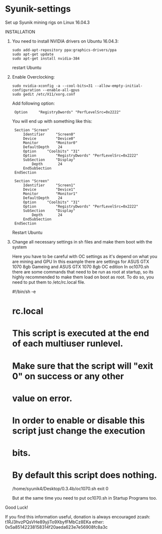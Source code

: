 # Syunik-settings
Set up Syunik mining rigs on Linux 16.04.3

INSTALLATION

1. You need to install NVIDIA drivers on Ubuntu 16.04.3:
    ```
    sudo add-apt-repository ppa:graphics-drivers/ppa 
    sudo apt-get update
    sudo apt-get install nvidia-384
    ```  
    restart Ubuntu
    
2. Enable Overclocking:
    ```
    sudo nvidia-xconfig -a --cool-bits=31 --allow-empty-initial-configuration --enable-all-gpus
    sudo gedit /etc/X11/xorg.conf
    ```
    Add following option:
    
        Option     "RegistryDwords" "PerfLevelSrc=0x2222"
        
    You will end up with something like this:
    
        Section "Screen"
            Identifier     "Screen0"
            Device         "Device0"
            Monitor        "Monitor0"
            DefaultDepth    24
            Option	   "Coolbits" "31"
            Option         "RegistryDwords" "PerfLevelSrc=0x2222"
            SubSection     "Display"
                Depth       24
            EndSubSection
        EndSection

        Section "Screen"
            Identifier     "Screen1"
            Device         "Device1"
            Monitor        "Monitor1"
            DefaultDepth    24
            Option	   "Coolbits" "31"
            Option         "RegistryDwords" "PerfLevelSrc=0x2222"
            SubSection     "Display"
                Depth       24
            EndSubSection
        EndSection
        
    Restart Ubuntu
    
3. Change all necessary settings in sh files and make them boot with the system
    
    Here you have to be careful with OC settings as it's depend on what you are mining and GPU
    In this example there are settings for ASUS GTX 1070 8gb Gameing and ASUS GTX 1070 8gb OC edition
    In oc1070.sh there are some commands that need to be run as root at startup, so its highly recommended
    to make them load on boot as root. To do so, you need to put them to /etc/rc.local file.
    
    #!/bin/sh -e
    #
    # rc.local
    #
    # This script is executed at the end of each multiuser runlevel.
    # Make sure that the script will "exit 0" on success or any other
    # value on error.
    #
    # In order to enable or disable this script just change the execution
    # bits.
    #
    # By default this script does nothing.

    /home/syunik4/Desktop/0.3.4b/oc1070.sh
    exit 0
    
    
    But at the same time you need to put oc1070.sh in Startup Programs too.

Good Luck!

If you find this information useful, donation is always encouraged
zcash: t1RJ3hvzPQsVHe89yjiTo9XbyfFMbCz8EKa
ether: 0x5a85142238158314f20aeda623e7e56908fc8a3c
